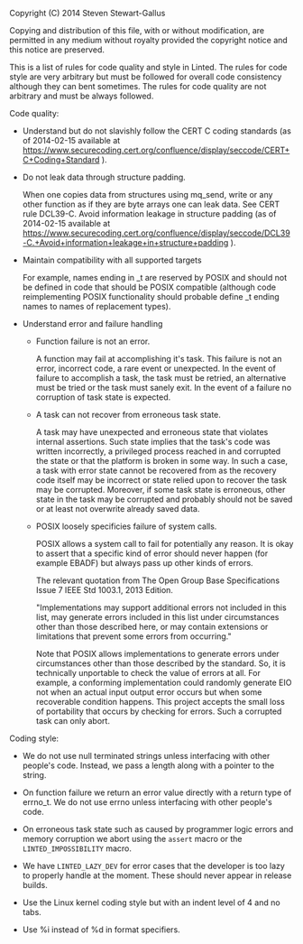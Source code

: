 Copyright (C) 2014 Steven Stewart-Gallus

Copying and distribution of this file, with or without modification,
are permitted in any medium without royalty provided the copyright
notice and this notice are preserved.

This is a list of rules for code quality and style in Linted. The
rules for code style are very arbitrary but must be followed for
overall code consistency although they can bent sometimes. The rules
for code quality are not arbitrary and must be always followed.

Code quality:

- Understand but do not slavishly follow the CERT C coding standards
  (as of 2014-02-15 available at
  https://www.securecoding.cert.org/confluence/display/seccode/CERT+C+Coding+Standard
  ).

- Do not leak data through structure padding.

  When one copies data from structures using mq_send, write or any
  other function as if they are byte arrays one can leak data. See
  CERT rule DCL39-C. Avoid information leakage in structure padding
  (as of 2014-02-15 available at
  https://www.securecoding.cert.org/confluence/display/seccode/DCL39-C.+Avoid+information+leakage+in+structure+padding
  ).

- Maintain compatibility with all supported targets

  For example, names ending in _t are reserved by POSIX and should not
  be defined in code that should be POSIX compatible (although code
  reimplementing POSIX functionality should probable define _t ending
  names to names of replacement types).

- Understand error and failure handling

  - Function failure is not an error.

    A function may fail at accomplishing it's task. This failure is
    not an error, incorrect code, a rare event or unexpected. In the
    event of failure to accomplish a task, the task must be retried,
    an alternative must be tried or the task must sanely exit. In the
    event of a failure no corruption of task state is expected.

  - A task can not recover from erroneous task state.

    A task may have unexpected and erroneous state that violates
    internal assertions. Such state implies that the task's code was
    written incorrectly, a privileged process reached in and corrupted
    the state or that the platform is broken in some way. In such a
    case, a task with error state cannot be recovered from as the
    recovery code itself may be incorrect or state relied upon to
    recover the task may be corrupted. Moreover, if some task state is
    erroneous, other state in the task may be corrupted and probably
    should not be saved or at least not overwrite already saved data.

  - POSIX loosely specificies failure of system calls.

    POSIX allows a system call to fail for potentially any reason. It is
    okay to assert that a specific kind of error should never happen
    (for example EBADF) but always pass up other kinds of errors.

    The relevant quotation from The Open Group Base Specifications Issue
    7 IEEE Std 1003.1, 2013 Edition.

    "Implementations may support additional errors not included in this
    list, may generate errors included in this list under circumstances
    other than those described here, or may contain extensions or
    limitations that prevent some errors from occurring."

    Note that POSIX allows implementations to generate errors under
    circumstances other than those described by the standard. So, it
    is technically unportable to check the value of errors at all. For
    example, a conforming implementation could randomly generate EIO
    not when an actual input output error occurs but when some
    recoverable condition happens. This project accepts the small loss
    of portability that occurs by checking for errors. Such a
    corrupted task can only abort.

Coding style:

- We do not use null terminated strings unless interfacing with other
  people's code. Instead, we pass a length along with a pointer to the
  string.

- On function failure we return an error value directly with a return
  type of errno_t. We do not use errno unless interfacing with other
  people's code.

- On erroneous task state such as caused by programmer logic errors
  and memory corruption we abort using the `assert` macro or the
  `LINTED_IMPOSSIBILITY` macro.

- We have `LINTED_LAZY_DEV` for error cases that the developer is too
  lazy to properly handle at the moment. These should never appear in
  release builds.

- Use the Linux kernel coding style but with an indent level of 4 and
  no tabs.

- Use %i instead of %d in format specifiers.
